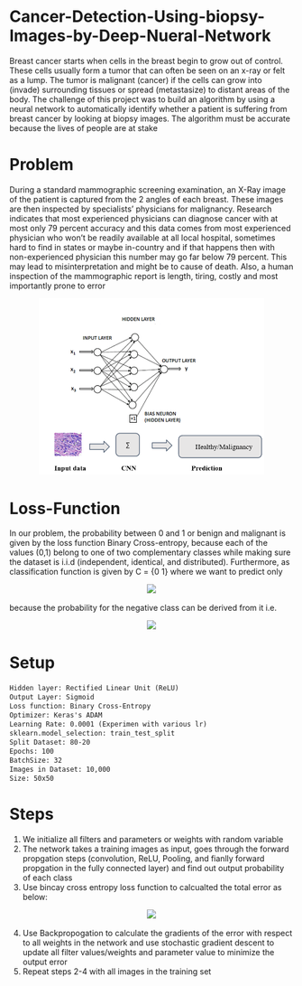 # Cancer-Detection-Using-biopsy-Images-by-Deep-Nueral-Network
Breast cancer starts when cells in the breast begin to grow out of control. These cells usually form a tumor that can often be seen on an x-ray or felt as a lump. The tumor is malignant (cancer) if the cells can grow into (invade) surrounding tissues or spread (metastasize) to distant areas of the body. The challenge of this project was to build an algorithm by using a neural network to automatically identify whether a patient is suffering from breast cancer by looking at biopsy images. The algorithm must be accurate because the lives of people are at stake
# Problem
During a standard mammographic screening examination, an X-Ray image of the patient is captured from the 2 angles of each breast. These images are then inspected by specialists’ physicians for malignancy. Research indicates that most experienced physicians can diagnose cancer with at most only 79 percent accuracy and this data comes from most experienced physician who won’t be readily available at all local hospital, sometimes hard to find in states or maybe in-country and if that happens then with non-experienced physician this number may go far below 79 percent. This may lead to misinterpretation and might be to cause of death. Also, a human inspection of the mammographic report is length, tiring, costly and most importantly prone to error
<p align="center">
  <img src="Describe_Problem.PNG" width="400">
</p>

# Loss-Function
In our problem, the probability between 0 and 1 or benign and malignant is given by the loss function Binary Cross-entropy, because each of the values (0,1) belong to one of two complementary classes while making sure the dataset is i.i.d (independent, identical, and distributed). Furthermore, as classification function is given by C = {0 1} where we want to predict only
<p align="center">
 <img src="https://microsoft.codecogs.com/svg.latex?P(y=1|x;w)" width="100">
</p>
because the probability for the negative class can be derived from it i.e.
<p align="center">
  <img src="https://microsoft.codecogs.com/svg.latex?P(y=1|x;w)%20=%20p(x;w)%20\\%20%20P(y=0|x;w)%20=%201-p(x;w)" width="200">
</p>

# Setup
	Hidden layer: Rectified Linear Unit (ReLU)	
	Output Layer: Sigmoid	
	Loss function: Binary Cross-Entropy
	Optimizer: Keras's ADAM
	Learning Rate: 0.0001 (Experimen with various lr)
	sklearn.model_selection: train_test_split
	Split Dataset: 80-20
	Epochs: 100
	BatchSize: 32
	Images in Dataset: 10,000 
	Size: 50x50
# Steps
1. We initialize all filters and parameters or weights with random variable
2. The network takes a training images as input, goes through the forward propgation steps (convolution, ReLU, Pooling, and fianlly forward propgation in the fully connected layer) and find out output probability of each class
3. Use bincay cross entropy loss function to calcualted the total error as below:
<p align="center">
  <img src="https://microsoft.codecogs.com/svg.latex?L(f(x;w),y)%20=%20%20-%20%20%20\frac{1}%20{m}%20%20\%20%20\sum_i^m%20%20y%20%20log%20p(%20x%20;w)%20%20+%20%20(1%20-%20%20y%20)log(1%20-%20p(%20x^{i}%20%20;w))" width="400">
</p>

4. Use Backpropogation to calculate the gradients of the error with respect to all weights in the network and use stochastic gradient descent to update all filter values/weights and parameter value to minimize the output error 
5. Repeat steps 2-4 with all images in the training set
